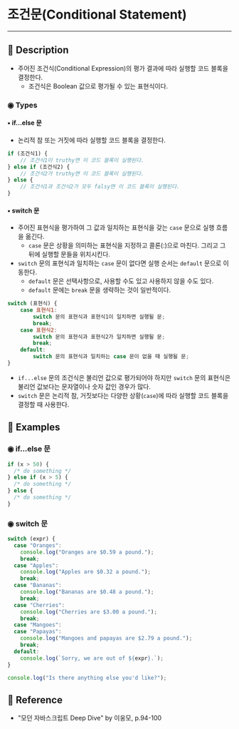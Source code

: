 # 조건문(Conditional Statement)
---
## 📌 Description
- 주어진 조건식(Conditional Expression)의 평가 결과에 따라 실행할 코드 블록을 결정한다.
	- 조건식은 Boolean 값으로 평가될 수 있는 표현식이다.
### ◉ Types
#### ▪︎ if...else 문
- 논리적 참 또는 거짓에 따라 실행할 코드 블록을 결정한다.
```js
if (조건식1) {
	// 조건식1이 truthy면 이 코드 블록이 실행된다.
} else if (조건식2) {
	// 조건식2가 truthy면 이 코드 블록이 실행된다.
} else {
	// 조건식1과 조건식2가 모두 falsy면 이 코드 블록이 실행된다.
}
```
#### ▪︎ switch 문
- 주어진 표현식을 평가하여 그 값과 일치하는 표현식을 갖는 `case` 문으로 실행 흐름을 옮긴다.
	- `case` 문은 상황을 의미하는 표현식을 지정하고 콜론(:)으로 마친다. 그리고 그 뒤에 실행할 문들을 위치시킨다.
- `switch` 문의 표현식과 일치하는 `case` 문이 없다면 실행 순서는 `default` 문으로 이동한다.
	- `default` 문은 선택사항으로, 사용할 수도 있고 사용하지 않을 수도 있다.
	- `default` 문에는 `break` 문을 생략하는 것이 일반적이다.
```js
switch (표현식) {
	case 표현식1:
		switch 문의 표현식과 표현식1이 일치하면 실행될 문;
		break;
	case 표현식2:
		switch 문의 표현식과 표현식2가 일치하면 실행될 문;
		break;
	default:
		switch 문의 표현식과 일치하는 case 문이 없을 때 실행될 문;
}
```

- `if...else` 문의 조건식은 불리언 값으로 평가되어야 하지만 `switch` 문의 표현식은 불리언 값보다는 문자열이나 숫자 값인 경우가 많다.
- `switch` 문은 논리적 참, 거짓보다는 다양한 상황(`case`)에 따라 실행할 코드 블록을 결정할 때 사용한다.
## 📌 Examples
### ◉ if...else 문
```js
if (x > 50) {
  /* do something */
} else if (x > 5) {
  /* do something */
} else {
  /* do something */
}
```
### ◉ switch 문
```js
switch (expr) {
  case "Oranges":
    console.log("Oranges are $0.59 a pound.");
    break;
  case "Apples":
    console.log("Apples are $0.32 a pound.");
    break;
  case "Bananas":
    console.log("Bananas are $0.48 a pound.");
    break;
  case "Cherries":
    console.log("Cherries are $3.00 a pound.");
    break;
  case "Mangoes":
  case "Papayas":
    console.log("Mangoes and papayas are $2.79 a pound.");
    break;
  default:
    console.log(`Sorry, we are out of ${expr}.`);
}

console.log("Is there anything else you'd like?");
```
## 📌 Reference
- "모던 자바스크립트 Deep Dive" by 이웅모, p.94-100